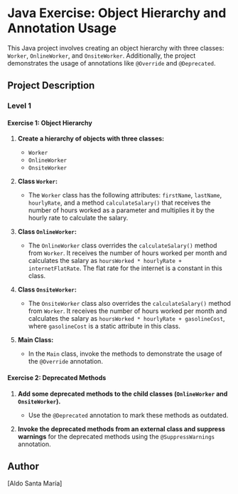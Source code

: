 # Java Exercise: Object Hierarchy and Annotation Usage

This Java project involves creating an object hierarchy with three classes: `Worker`, `OnlineWorker`, and `OnsiteWorker`. Additionally, the project demonstrates the usage of annotations like `@Override` and `@Deprecated`.

## Project Description

### Level 1

#### Exercise 1: Object Hierarchy

1. **Create a hierarchy of objects with three classes:**
    - `Worker`
    - `OnlineWorker`
    - `OnsiteWorker`

2. **Class `Worker`:**
    - The `Worker` class has the following attributes: `firstName`, `lastName`, `hourlyRate`, and a method `calculateSalary()` that receives the number of hours worked as a parameter and multiplies it by the hourly rate to calculate the salary.

3. **Class `OnlineWorker`:**
    - The `OnlineWorker` class overrides the `calculateSalary()` method from `Worker`. It receives the number of hours worked per month and calculates the salary as `hoursWorked * hourlyRate + internetFlatRate`. The flat rate for the internet is a constant in this class.

4. **Class `OnsiteWorker`:**
    - The `OnsiteWorker` class also overrides the `calculateSalary()` method from `Worker`. It receives the number of hours worked per month and calculates the salary as `hoursWorked * hourlyRate + gasolineCost`, where `gasolineCost` is a static attribute in this class.

5. **Main Class:**
    - In the `Main` class, invoke the methods to demonstrate the usage of the `@Override` annotation.

#### Exercise 2: Deprecated Methods

1. **Add some deprecated methods to the child classes (`OnlineWorker` and `OnsiteWorker`).**
    - Use the `@Deprecated` annotation to mark these methods as outdated.

2. **Invoke the deprecated methods from an external class and suppress warnings** for the deprecated methods using the `@SuppressWarnings` annotation.

## Author
[Aldo Santa María]

